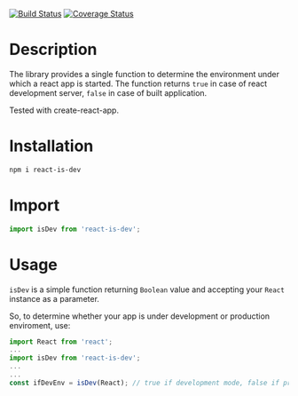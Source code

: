 [![Build Status](https://travis-ci.org/crystalbit/react-is-dev.svg?branch=master)](https://travis-ci.org/crystalbit/async-delay-planner) [![Coverage Status](https://coveralls.io/repos/github/crystalbit/react-is-dev/badge.svg?branch=master)](https://coveralls.io/github/crystalbit/async-delay-planner?branch=master)

# Description

The library provides a single function to determine the environment under which a react app is started. The function returns `true` in case of react development server, `false` in case of built application.

Tested with create-react-app.

# Installation

```bash
npm i react-is-dev
```

# Import

```javascript
import isDev from 'react-is-dev';
```

# Usage

`isDev` is a simple function returning `Boolean` value and accepting your `React` instance as a parameter.

So, to determine whether your app is under development or production enviroment, use:
```javascript
import React from 'react';
...
import isDev from 'react-is-dev';
...
...
const ifDevEnv = isDev(React); // true if development mode, false if production
```
